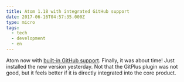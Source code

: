 ```yaml
---
title: Atom 1.18 with integrated GitHub support
date: 2017-06-16T04:57:35.000Z
type: micro
tags:
  - tech
  - development
  - en
---
```


Atom now with [built-in GitHub support](https://github.atom.io/). Finally, it was about time! Just installed the new version yesterday. Not that the GitPlus plugin was not good, but it feels better if it is directly integrated into the core product.
